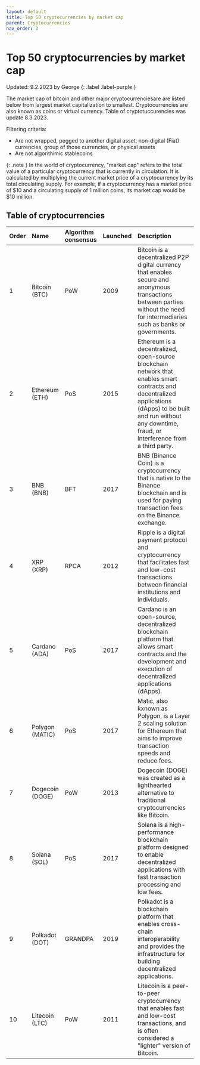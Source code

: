 ```yaml
---
layout: default
title: Top 50 cryptocurrencies by market cap
parent: Cryptocurrencies
nav_order: 3
---
```


# Top 50 cryptocurrencies by market cap
Updated: 9.2.2023 by George
{: .label .label-purple }

The market cap of bitcoin and other major cryptocurrenciesare are listed below from largest market capitalization to smallest. Cryptocurrencies are also known as coins or virtual currency. Table of cryptotuccurencies was update 8.3.2023.

Filtering criteria:
* Are not wrapped, pegged to another digital asset, non-digital (Fiat) currencies, group of those currencies, or physical assets
* Are not algorithimic stablecoins

{: .note }
In the world of cryptocurrency, "market cap" refers to the total value of a particular cryptocurrency that is currently in circulation. It is calculated by multiplying the current market price of a cryptocurrency by its total circulating supply. For example, if a cryptocurrency has a market price of $10 and a circulating supply of 1 million coins, its market cap would be $10 million.

## Table of cryptocurrencies

| Order        | Name          | Algorithm consensus | Launched | Description |
|:-------------|:------------------|:----------------|:---------|:------------|
| 1           | Bitcoin (BTC)  | PoW | 2009 | Bitcoin is a decentralized P2P digital currency that enables secure and anonymous transactions between parties without the need for intermediaries such as banks or governments. |
| 2           | Ethereum (ETH) | PoS | 2015 | Ethereum is a decentralized, open-source blockchain network that enables smart contracts and decentralized applications (dApps) to be built and run without any downtime, fraud, or interference from a third party. |
| 3           | BNB (BNB)      | BFT | 2017 |  BNB (Binance Coin) is a cryptocurrency that is native to the Binance blockchain and is used for paying transaction fees on the Binance exchange. |
| 4           | XRP (XRP)      | RPCA | 2012 | Ripple is a digital payment protocol and cryptocurrency that facilitates fast and low-cost transactions between financial institutions and individuals. |
| 5           | Cardano (ADA)  | PoS | 2017 | Cardano is an open-source, decentralized blockchain platform that allows smart contracts and the development and execution of decentralized applications (dApps). |
| 6           | Polygon (MATIC) | PoS | 2017 | Matic, also kxnown as Polygon, is a Layer 2 scaling solution for Ethereum that aims to improve transaction speeds and reduce fees. |
| 7           | Dogecoin (DOGE) | PoW | 2013 | Dogecoin (DOGE) was created as a lighthearted alternative to traditional cryptocurrencies like Bitcoin. |
| 8           | Solana (SOL) | PoS | 2017 | Solana is a high-performance blockchain platform designed to enable decentralized applications with fast transaction processing and low fees. |
| 9           | Polkadot (DOT) | GRANDPA | 2019 | Polkadot is a blockchain platform that enables cross-chain interoperability and provides the infrastructure for building decentralized applications. |
| 10          | Litecoin (LTC) | PoW | 2011 | Litecoin is a peer-to-peer cryptocurrency that enables fast and low-cost transactions, and is often considered a "lighter" version of Bitcoin. |
  

